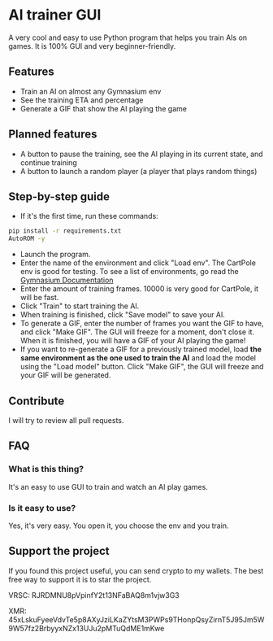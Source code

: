 # AI trainer GUI
A very cool and easy to use Python program that helps you train AIs on games. It is 100% GUI and very beginner-friendly.
## Features
- Train an AI on almost any Gymnasium env
- See the training ETA and percentage
- Generate a GIF that show the AI playing the game

## Planned features
- A button to pause the training, see the AI playing in its current state, and continue training
- A button to launch a random player (a player that plays random things)

## Step-by-step guide
- If it's the first time, run these commands:
```bash
pip install -r requirements.txt
AutoROM -y
```
- Launch the program.
- Enter the name of the environment and click "Load env". The CartPole env is good for testing. To see a list of environments, go read the [Gymnasium Documentation](https://gymnasium.farama.org/)
- Enter the amount of training frames. 10000 is very good for CartPole, it will be fast.
- Click "Train" to start training the AI.
- When training is finished, click "Save model" to save your AI.
- To generate a GIF, enter the number of frames you want the GIF to have, and click "Make GIF". The GUI will freeze for a moment, don't close it. When it is finished, you will have a GIF of your AI playing the game!
- If you want to re-generate a GIF for a previously trained model, load **the same environment as the one used to train the AI** and load the model using the "Load model" button. Click "Make GIF", the GUI will freeze and your GIF will be generated.

## Contribute
I will try to review all pull requests.

## FAQ
### What is this thing?
It's an easy to use GUI to train and watch an AI play games.
### Is it easy to use?
Yes, it's very easy. You open it, you choose the env and you train.

## Support the project
If you found this project useful, you can send crypto to my wallets. The best free way to support it is to star the project.

VRSC: RJRDMNU8pVpinfY2t13NFaBAQ8m1vjw3G3

XMR: 45xLskuFyeeVdvTe5p8AXyJziLKaZYtsM3PWPs9THonpQsyZirnT5J95Jm5W9W57fz2BrbyyxNZx13UJu2pMTuQdME1mKwe

